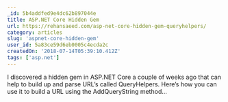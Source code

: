 ```yaml
---
_id: 5b4addfed9e4dc62b897044e
title: ASP.NET Core Hidden Gem
url: https://rehansaeed.com/asp-net-core-hidden-gem-queryhelpers/
category: articles
slug: 'aspnet-core-hidden-gem'
user_id: 5a83ce59d6eb0005c4ecda2c
createdOn: '2018-07-14T05:39:10.412Z'
tags: ['asp.net']
---
```


I discovered a hidden gem in ASP.NET Core a couple of weeks ago that can help to build up and parse URL’s called QueryHelpers. Here’s how you can use it to build a URL using the AddQueryString method...
